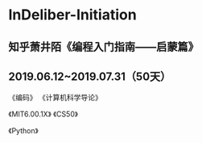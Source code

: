 # InDeliber-Initiation  

## 知乎萧井陌《编程入门指南——启蒙篇》  

## 2019.06.12~2019.07.31（50天）  

《编码》
《计算机科学导论》

《MIT6.00.1X》
《CS50》

《Python》  
